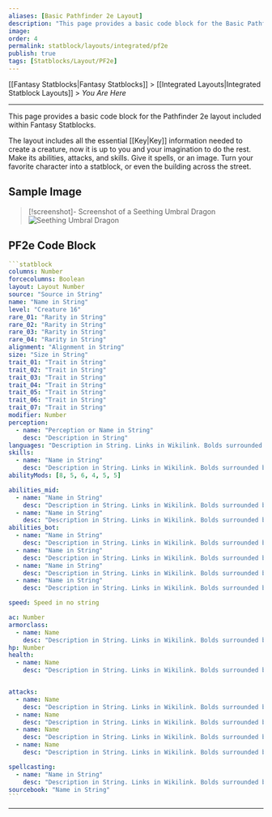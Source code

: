```yaml
---
aliases: [Basic Pathfinder 2e Layout]
description: "This page provides a basic code block for the Basic Pathfinder 2e Layout included within Fantasy Statblocks."
image: 
order: 4
permalink: statblock/layouts/integrated/pf2e
publish: true
tags: [Statblocks/Layout/PF2e]
---
```


[[Fantasy Statblocks|Fantasy Statblocks]] > [[Integrated Layouts|Integrated Statblock Layouts]] > *You Are Here*

---

This page provides a basic code block for the Pathfinder 2e layout included within Fantasy Statblocks.

The layout includes all the essential [[Key|Key]] information needed to create a creature, now it is up to you and your imagination to do the rest. Make its abilities, attacks, and skills. Give it spells, or an image. Turn your favorite character into a statblock, or even the building across the street.

## Sample Image

>[!screenshot]- Screenshot of a Seething Umbral Dragon
> ![Seething Umbral Dragon](https://github.com/valentine195/fantasy-statblocks/blob/gh-pages/images/statblock/pf2e.png?raw=true)

## PF2e Code Block

````yaml
```statblock
columns: Number
forcecolumns: Boolean
layout: Layout Number
source: "Source in String"
name: "Name in String"
level: "Creature 16"
rare_01: "Rarity in String"
rare_02: "Rarity in String"
rare_03: "Rarity in String"
rare_04: "Rarity in String"
alignment: "Alignment in String"
size: "Size in String"
trait_01: "Trait in String"
trait_02: "Trait in String"
trait_03: "Trait in String"
trait_04: "Trait in String"
trait_05: "Trait in String"
trait_06: "Trait in String"
trait_07: "Trait in String"
modifier: Number
perception:
  - name: "Perception or Name in String"
    desc: "Description in String"
languages: "Description in String. Links in Wikilink. Bolds surrounded by Underscores."
skills:
  - name: "Name in String"
    desc: "Description in String. Links in Wikilink. Bolds surrounded by Underscores."
abilityMods: [8, 5, 6, 4, 5, 5]

abilities_mid:
  - name: "Name in String"
    desc: "Description in String. Links in Wikilink. Bolds surrounded by Underscores."
  - name: "Name in String"
    desc: "Description in String. Links in Wikilink. Bolds surrounded by Underscores."
abilities_bot:
  - name: "Name in String"
    desc: "Description in String. Links in Wikilink. Bolds surrounded by Underscores."
  - name: "Name in String"
    desc: "Description in String. Links in Wikilink. Bolds surrounded by Underscores."
  - name: "Name in String"
    desc: "Description in String. Links in Wikilink. Bolds surrounded by Underscores."
  - name: "Name in String"
    desc: "Description in String. Links in Wikilink. Bolds surrounded by Underscores."

speed: Speed in no string

ac: Number
armorclass:
  - name: Name
    desc: "Description in String. Links in Wikilink. Bolds surrounded by Underscores."
hp: Number
health:
  - name: Name
    desc: "Description in String. Links in Wikilink. Bolds surrounded by Underscores."


attacks:
  - name: Name
    desc: "Description in String. Links in Wikilink. Bolds surrounded by Underscores."
  - name: Name
    desc: "Description in String. Links in Wikilink. Bolds surrounded by Underscores."
  - name: Name
    desc: "Description in String. Links in Wikilink. Bolds surrounded by Underscores."
  - name: Name
    desc: "Description in String. Links in Wikilink. Bolds surrounded by Underscores."

spellcasting:
  - name: "Name in String"
    desc: "Description in String. Links in Wikilink. Bolds surrounded by Underscores."
sourcebook: "Name in String"
```
````


---

